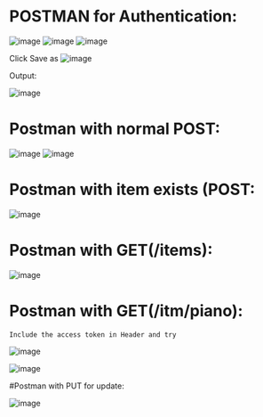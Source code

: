 # POSTMAN for Authentication:

  
![image](https://user-images.githubusercontent.com/54719289/108771235-63c4b980-7581-11eb-891c-28a005ddc36b.png)
![image](https://user-images.githubusercontent.com/54719289/108771363-91a9fe00-7581-11eb-82ba-2590b9adf2ab.png)
![image](https://user-images.githubusercontent.com/54719289/108771506-c74ee700-7581-11eb-9514-4042f6d793e8.png)

  Click Save as
![image](https://user-images.githubusercontent.com/54719289/108771671-ffeec080-7581-11eb-9d55-7879667ac3eb.png)


  Output:
  
 ![image](https://user-images.githubusercontent.com/54719289/108771919-51974b00-7582-11eb-9349-b776780f1935.png)


# Postman with normal POST:

![image](https://user-images.githubusercontent.com/54719289/108772187-ae930100-7582-11eb-9f44-cdb682739e53.png)
![image](https://user-images.githubusercontent.com/54719289/108772266-ca96a280-7582-11eb-86a7-432a7bfac085.png)


# Postman with item exists (POST:

![image](https://user-images.githubusercontent.com/54719289/108772769-704a1180-7583-11eb-93d2-5087668ca8ee.png)


# Postman with GET(/items):

![image](https://user-images.githubusercontent.com/54719289/108772365-eac66180-7582-11eb-83b2-aee59d10f055.png)


# Postman with GET(/itm/piano):
    Include the access token in Header and try 

![image](https://user-images.githubusercontent.com/54719289/108774203-5dd0d780-7585-11eb-9c65-0e15dd581133.png)

![image](https://user-images.githubusercontent.com/54719289/108774339-8a84ef00-7585-11eb-90bd-2146cf50aabf.png)

#Postman with PUT for update:

![image](https://user-images.githubusercontent.com/54719289/108778003-b48ce000-758a-11eb-9d62-a9af491e6279.png)


